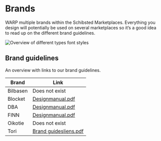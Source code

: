 # Brands
WARP multiple brands within the Schibsted Marketplaces. Everything you design will potentially be used on several marketplaces so it’s a good idea to read up on the different brand guidelines.

![Overview of different types font styles](/foundations/multibrand.png)

## Brand guidelines
An overview with links to our brand guidelines.

| Brand    | Link                                                                                            |
| -------- | ----------------------------------------------------------------------------------------------- |
| Bilbasen | Does not exist                                                                                  |
| Blocket  | [Designmanual.pdf](https://drive.google.com/file/d/1eSLUXIK3mapZaipWgy5oicOD0Mq1P2Sw/view)      |
| DBA      | [Designmanual.pdf](https://drive.google.com/file/d/1qLoyCEaSZ4bBUOd5IGrbDpUHBKlb81cD/view)      |
| FINN     | [Designmanual.pdf](https://drive.google.com/file/d/1MdBcQfseDJTOeSINDP8hmCiDGMNNSY0P/view)      |
| Oikotie  | Does not exist                                                                                  |
| Tori     | [Brand guidesliens.pdf](https://drive.google.com/file/d/1uwoVGWAbl2-xf7ioMHM_HuA5CTr85l4B/view) |
